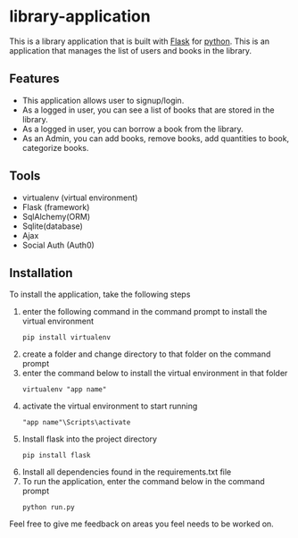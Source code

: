 # library-application

This is a library application that is built with [Flask](http://flask.pocoo.org/) for [python](http://python.org).
This is an application that manages the list of users and books in the library.

## Features
- This application allows user to signup/login. 
- As a logged in user, you can see a list of books that are stored in the library.
- As a logged in user, you can borrow a book from the library.
- As an Admin, you can add books, remove books, add quantities to book, categorize books.

## Tools
- virtualenv (virtual environment)
- Flask (framework)
- SqlAlchemy(ORM)
- Sqlite(database)
- Ajax
- Social Auth (Auth0)

## Installation
To install the application, take the following steps

1. enter the following command in the command prompt to install the virtual environment
    ```
    pip install virtualenv
    ```
2. create a folder and change directory to that folder on the command prompt
3. enter the command below to install the virtual environment in that folder
    ```
    virtualenv "app name"
    ```
4. activate the virtual environment to start running
    ```
    "app name"\Scripts\activate
    ```
5. Install flask into the project directory
    ```
    pip install flask
    ```
6. Install all dependencies found in the requirements.txt file
7. To run the application, enter the command below in the command prompt
    ```
    python run.py
    ```

Feel free to give me feedback on areas you feel needs to be worked on.
